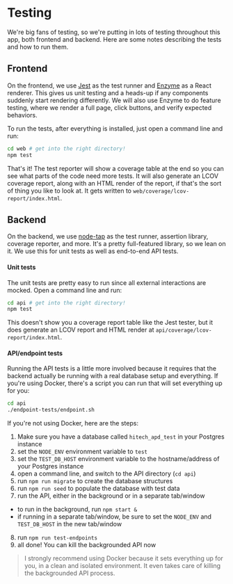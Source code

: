 # Testing

We're big fans of testing, so we're putting in lots of testing throughout this
app, both frontend and backend.  Here are some notes describing the tests and
how to run them.


## Frontend

On the frontend, we use [Jest](https://facebook.github.io/jest/) as the test
runner and [Enzyme](http://airbnb.io/enzyme/) as a React renderer.  This gives
us unit testing and a heads-up if any components suddenly start rendering
differently.  We will also use Enzyme to do feature testing, where we render
a full page, click buttons, and verify expected behaviors.

To run the tests, after everything is installed, just open a command line
and run:

```bash
cd web # get into the right directory!
npm test
```

That's it!  The test reporter will show a coverage table at the end so you
can see what parts of the code need more tests.  It will also generate an
LCOV coverage report, along with an HTML render of the report, if that's the
sort of thing you like to look at.  It gets written to
`web/coverage/lcov-report/index.html`.

## Backend

On the backend, we use [node-tap](http://www.node-tap.org/) as the test runner,
assertion library, coverage reporter, and more.  It's a pretty full-featured
library, so we lean on it.  We use this for unit tests as well as end-to-end
API tests.

#### Unit tests

The unit tests are pretty easy to run since all external interactions are
mocked.  Open a command line and run:

```bash
cd api # get into the right directory!
npm test
```

This doesn't show you a coverage report table like the Jest tester, but it does
generate an LCOV report and HTML render at `api/coverage/lcov-report/index.html`.

#### API/endpoint tests

Running the API tests is a little more involved because it requires that the
backend actually be running with a real database setup and everything.  If
you're using Docker, there's a script you can run that will set everything up
for you:

```bash
cd api
./endpoint-tests/endpoint.sh
```

If you're not using Docker, here are the steps:

1. Make sure you have a database called `hitech_apd_test` in your Postgres instance
2. set the `NODE_ENV` environment variable to `test`
3. set the `TEST_DB_HOST` environment variable to the hostname/address of your Postgres instance
4. open a command line, and switch to the API directory (`cd api`)
5. run `npm run migrate` to create the database structures
6. run `npm run seed` to populate the database with test data
7. run the API, either in the background or in a separate tab/window
  - to run in the background, run `npm start &`
  - if running in a separate tab/window, be sure to set the `NODE_ENV` and `TEST_DB_HOST` in the new tab/window
8. run `npm run test-endpoints`
9. all done!  You can kill the backgrounded API now

> I strongly recommend using Docker because it sets everything up for you, in
> a clean and isolated environment.  It even takes care of killing the backgrounded
> API process.
